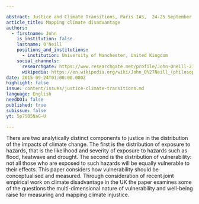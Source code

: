 ```yaml
---

abstract: Justice and Climate Transitions, Paris IAS,  24-25 September 2015 - Session 1
article_title: Mapping climate disadvantage
authors:
  - firstname: John
    is_institution: false
    lastname: O'Neill
    positions_and_institutions:
      - institution: University of Manchester, United Kingdom
    social_channels:
      researchgate: https://www.researchgate.net/profile/John-Oneill-21
      wikipedia: https://en.wikipedia.org/wiki/John_O%27Neill_(philosopher)
date: 2015-09-24T01:00:00.000Z
highlight: false
issue: content/issues/justice-climate-transitions.md
language: English
needDOI: false
published: true
subissue: false
yt: 5p7SB5NaG-U

---
```



There are two analytically distinct components to justice in the distribution of the impacts of climate change. The first is the distribution of exposure to hazards, that is the likelihood and severity of exposure to hazards such as flood, heatwave and drought. The second is the distribution of vulnerability: not all those who are exposed to such hazards will be equally vulnerable to their effects. This paper considers how vulnerability should be conceptualised and measured. Through consideration of recent joint empirical work on climate disadvantage in the UK the paper examines some of the questions the multi-dimensional nature of vulnerability and well-being raise for measuring and mapping climate injustice.

<Youtube yt="5p7SB5NaG-U" caption="Mapping climate disadvantage"></Youtube>